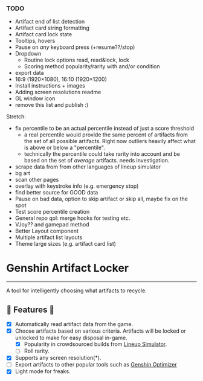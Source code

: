 ### TODO

- Artifact end of list detection
- Artifact card string formatting
- Artifact card lock state
- Tooltips, hovers
- Pause on _any_ keyboard press (+resume??/stop)
- Dropdown
  - Routine lock options read, read&lock, lock
  - Scoring method popularity/rarity with and/or condition
- export data
- 16:9 (1920×1080), 16:10 (1920×1200)
- Install instructions + images
- Adding screen resolutions readme
- GL window icon
- remove this list and publish :)

Stretch:

- fix percentile to be an actual percentile instead of just a score threshold
  - a real percentile would provide the same percent of artifacts from the set of all possible artifacts. Right now outliers heavily affect what is above or below a "percentile".
  - technically the percentile could take rarity into account and be based on the set of _average_ artifacts. needs investigation.
- scrape data from from other languages of lineup simulator
- bg art
- scan other pages
- overlay with keystroke info (e.g. emergency stop)
- find better source for GOOD data
- Pause on bad data, option to skip artifact or skip all, maybe fix on the spot
- Test score percentile creation
- General repo qol: merge hooks for testing etc.
- VJoy?? and gamepad method
- Better Layout component
- Multiple artifact list layouts
- Theme large sizes (e.g. artifact card list)

# Genshin Artifact Locker

---

A tool for intelligently choosing what artifacts to recycle.

## 🚧 Features 🚧

- [x] Automatically read artifact data from the game.
- [x] Choose artifacts based on various criteria. Artifacts will be locked or unlocked to make for easy disposal in-game.
  - [x] Popularity in crowdsourced builds from [Lineup Simulator](https://act.hoyolab.com/ys/event/bbs-lineup-ys-sea/index.html).
  - [ ] Roll rarity.
- [x] Supports any screen resolution(\*).
- [ ] Export artifacts to other popular tools such as [Genshin Optimizer](https://frzyc.github.io/genshin-optimizer)
- [x] Light mode for freaks.
